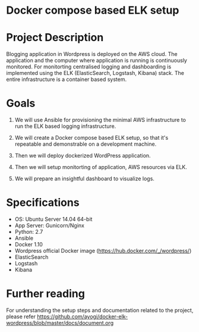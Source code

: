 #  Docker compose based ELK setup

# Project Description

  Blogging application in Wordpress is deployed on the AWS
  cloud. The application and the computer where application is running
  is continuously monitored. For monitorting centralised logging 
  and dashboarding is implemented using the ELK (ElasticSearch, Logstash, Kibana) 
  stack. The entire infrastructure is a container based system.  

# Goals

  1. We will use Ansible for provisioning the minimal AWS infrastructure to
     run the ELK based logging infrastructure.

  2. We will create a Docker compose based ELK setup, so that it's repeatable
     and demonstrable on a development machine.
  
  3. Then we will deploy dockerized WordPress application.

  4. Then we will setup monitorting of application, AWS resources via ELK.

  5. We will prepare an insightful dashboard to visualize logs.

  
# Specifications

  - OS: Ubuntu Server 14.04 64-bit
  - App Server: Gunicorn/Nginx
  - Python: 2.7
  - Ansible
  - Docker 1.10
  - Wordpress official Docker image (https://hub.docker.com/_/wordpress/)
  - ElasticSearch
  - Logstash
  - Kibana

# Further reading

  For understanding the setup steps and documentation related to the project, please refer
  https://github.com/ayogi/docker-elk-wordpress/blob/master/docs/document.org

